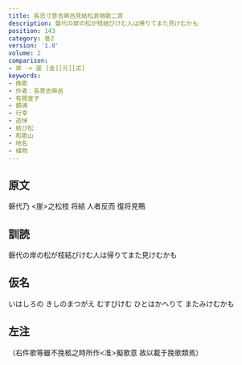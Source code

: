 ```yaml
---
title: 長忌寸意吉麻呂見結松哀咽歌二首
description: 磐代の岸の松が枝結びけむ人は帰りてまた見けむかも
position: 143
category: 巻2
version: '1.0'
volume: 2
comparison:
- 岸 -> 崖 [金][元][古]
keywords:
- 挽歌
- 作者：長意吉麻呂
- 有間皇子
- 鎮魂
- 行幸
- 追悼
- 結び松
- 和歌山
- 地名
- 植物
---
```


## 原文

磐代乃 <崖>之松枝 将結 人者反而 復将見鴨

## 訓読

磐代の岸の松が枝結びけむ人は帰りてまた見けむかも

## 仮名

いはしろの きしのまつがえ むすびけむ ひとはかへりて またみけむかも

## 左注

（右件歌等雖不挽柩之時所作<准>擬歌意 故以載于挽歌類焉）
